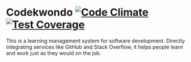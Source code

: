 # Codekwondo [![Code Climate](https://codeclimate.com/github/chrisvfritz/codekwondo/badges/gpa.svg)](https://codeclimate.com/github/chrisvfritz/codekwondo) [![Test Coverage](https://codeclimate.com/github/chrisvfritz/codekwondo/badges/coverage.svg)](https://codeclimate.com/github/chrisvfritz/codekwondo)

This is a learning management system for software development. Directly integrating services like GitHub and Stack Overflow, it helps people learn and work just as they would on the job.